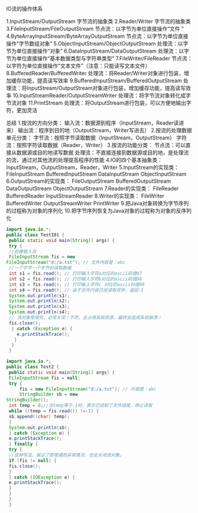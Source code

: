 IO流的操作体系

1.InputStream/OutputStream 字节流的抽象类
2.Reader/Writer 字节流的抽象类
3.FileInputStream/FileOutputStream 节点流：以字节为单位直接操作“文件 ”
4.ByteArrayInputStream/ByteArrayOutputStream 节点流：以字节为单位直接操作“字节数组对象”
5.ObjectInputStream/ObjectOutputStream 处理流：以字节为单位直接操作“对象”
6.DataInputStream/DataOutputStream 处理流：以字节为单位直接操作“基本数据类型与字符串类型”
7.FileWriter/FileReader 节点流：以字符为单位直接操作“文本文件”（注意：只能读写文本文件）
8.BufferedReader/BufferedWriter 处理流：将Reader/Writer对象进行包装，增加缓存功能，提高读写效率
9.BufferedInputStream/BufferedOutputStream 处理流：将InputStream/OutputStream对象进行包装，增加缓存功能，提高读写效率
10.InputStreamReader/OutputStreamWriter 处理流：将字节流对象转化成字节流对象
11.PrintStream 处理流：将OutputStream进行包装，可以方便地输出字符，更加灵活

总结
1.按流的方向分类：
	输入流：数据源到程序（InputStream，Reader读进来）
	输出流：程序到目的地（OutputStream，Writer写进去）
2.按流的处理数据单元分类：
	字节流：按照字节读取数据（InputStream，OutputStream）
	字符流：按照字符读取数据（Reader，Writer）
3.按流的功能分类：
	节点流：可以直接从数据源或目的地读写数据
	处理流：不直接连接到数据源或目的地，是处理流的流，通过对其他流的处理提高程序的性能
4.IO的四个基本抽象类：
	InputStream，OutputStream，Reader，Writer
5.InputStream的实现类：
	FileInputStream
	BufferedInputStream
	DataInputStream
	ObjectInputStream
6.OutputStream的实现类：
	FileOutputStream
	BufferedOutputStream
	DataOutputStream
	ObjectOutputStream
7.Reader的实现类：
	FileReader
	BufferedReader
	InputStreamReader
8.Writer的实现类：
	FileWriter
	BufferedWriter
	OutputStreamWriter
	PrintWriter
9.把Java对象转换为字节序列的过程称为对象的序列化
10.把字节序列恢复为Java对象的过程称为对象的反序列化

```java
import java.io.*;
public class TestI01 {
 public static void main(String[] args) {
 try {
 //创建输入流
 FileInputStream fis = new
FileInputStream("d:/a.txt"); // 文件内容是：abc
 //一个字节一个字节的读取数据
 int s1 = fis.read(); // 打印输入字符a对应的ascii码值97
 int s2 = fis.read(); // 打印输入字符b对应的ascii码值98
 int s3 = fis.read(); // 打印输入字符c 对应的ascii码值99
 int s4 = fis.read(); // 由于文件内容已经读取完毕，返回-1
 System.out.println(s1);
 System.out.println(s2);
 System.out.println(s3);
 System.out.println(s4);
 // 流对象使用完，必须关闭！不然，总占用系统资源，最终会造成系统崩溃！
 fis.close();
  } catch (Exception e) {
 	e.printStackTrace();
   }
  }
 }
```
```java
import java.io.*;
public class Test2 {
 public static void main(String[] args) {
 FileInputStream fis = null;
 try {
 	 fis = new FileInputStream("d:/a.txt"); // 内容是：abc
 	 StringBuilder sb = new
StringBuilder();
 int temp = 0;//当temp等于-1时，表示已经到了文件结尾，停止读取
 while ((temp = fis.read()) !=-1) {
 sb.append((char) temp);
 }
 System.out.println(sb);
 } catch (Exception e) {
 e.printStackTrace();
 } finally {
 try {
 //这种写法，保证了即使遇到异常情况，也会关闭流对象。
 if (fis != null) {
 fis.close();
 }
 } catch (IOException e) {
 e.printStackTrace();
 }
 }
 }
 }
```